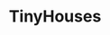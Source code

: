---
title: TinyHouses
crosslinks:
- vandwellers
- DIY
- vandwelling
- HomeImprovement
- TinyCastles
- GoRVing
- ftm
- ZeroWaste
- videos
- containerhomes
- Chattanooga
- personalfinance
- simpleliving
- SmallHome
- autotldr
- Serendipity
- LONESTAR
- Austin
- NewOrleans
- stevenuniverse
---
